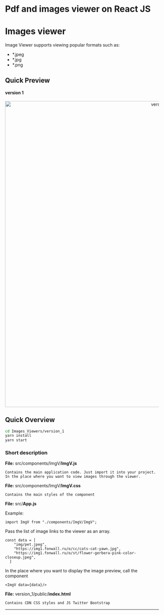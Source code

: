 # Pdf and images viewer on React JS

# Images viewer
Image Viewer supports viewing popular formats such as:
- *.jpeg
- *.jpg
- *.png

## Quick Preview
#### version 1
<p align='center'>

<img src='docs/version_1.gif' width='1000' alt='version_1'>
</p>

## Quick Overview

```sh
cd Images_Viewers/version_1
yarn install
yarn start
```

### Short description

**File:** src/components/ImgV/**ImgV.js**

`Contains the main application code. Just import it into your project.
In the place where you want to view images through the viewer.`

**File:** src/components/ImgV/**ImgV.css**

`Contains the main styles of the component`

**File:** src/**App.js**

Example:
```
import ImgV from "./components/ImgV/ImgV";
```
Pass the list of image links to the viewer as an array.

```
const data = [
    "img/pet.jpeg",
    "https://img1.fonwall.ru/o/cc/cats-cat-yawn.jpg",
    "https://img1.fonwall.ru/o/st/flower-gerbera-pink-color-closeup.jpeg",
  ]
```
In the place where you want to display the image preview, call the component
```
<ImgV data={data}/>
```

**File:** version_1/public/**index.html**

`Contains CDN CSS styles and JS Twitter Bootstrap`
<br/>
<hr/>
